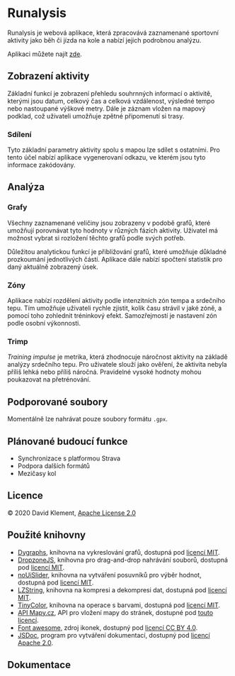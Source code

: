 # Runalysis

Runalysis je webová aplikace, která zpracovává zaznamenané sportovní aktivity jako běh či jízda na kole a nabízí jejich podrobnou analýzu.

Aplikaci můžete najít [zde](https://kulisak12.github.io/Runalysis/).

## Zobrazení aktivity

Základní funkcí je zobrazení přehledu souhrnných informací o aktivitě, kterými jsou datum, celkový čas a celková vzdálenost, výsledné tempo nebo nastoupané výškové metry. Dále je záznam vložen na mapový podklad, což uživateli umožňuje zpětné připomenutí si trasy.

### Sdílení

Tyto základní parametry aktivity spolu s mapou lze sdílet s ostatními. Pro tento účel nabízí aplikace vygenerovaní odkazu, ve kterém jsou tyto informace zakódovány.

## Analýza

### Grafy

Všechny zaznamenané veličiny jsou zobrazeny v podobě grafů, které umožňují porovnávat tyto hodnoty v různých fázích aktivity. Uživatel má možnost vybrat si rozložení těchto grafů podle svých potřeb.

Důležitou analytickou funkcí je přibližování grafů, které umožňuje důkladné prozkoumání jednotlivých částí. Aplikace dále nabízí spočtení statistik pro daný aktuálně zobrazený úsek.

### Zóny

Aplikace nabízí rozdělení aktivity podle intenzitních zón tempa a srdečního tepu. Tím umožňuje uživateli rychle zjistit, kolik času strávil v jaké zóně, a pomocí toho zohlednit tréninkový efekt. Samozřejmostí je nastavení zón podle osobní výkonnosti.

### Trimp

*Training impulse* je metrika, která zhodnocuje náročnost aktivity na základě analýzy srdečního tepu. Pro uživatele slouží jako ověření, že aktivita nebyla příliš lehká nebo příliš náročná. Pravidelné vysoké hodnoty mohou poukazovat na přetrénování.

## Podporované soubory

Momentálně lze nahrávat pouze soubory formátu `.gpx`.

## Plánované budoucí funkce

  - Synchronizace s platformou Strava
  - Podpora dalších formátů
  - Mezičasy kol

## Licence

&copy; 2020 David Klement, [Apache License 2.0](https://github.com/kulisak12/Runalysis/blob/master/LICENSE)

## Použité knihovny

  - [Dygraphs](http://dygraphs.com/), knihovna na vykreslování grafů, dostupná pod [licencí MIT](https://github.com/danvk/dygraphs/blob/master/LICENSE.txt).
  - [DropzoneJS](https://www.dropzonejs.com/#), knihovna pro drag-and-drop nahrávání souborů, dostupná pod [licencí MIT](https://github.com/enyo/dropzone/blob/master/LICENSE).
  - [noUiSlider](https://refreshless.com/nouislider/), knihovna na vytváření posuvníků pro výběr hodnot, dostupná pod [licencí MIT](https://github.com/leongersen/noUiSlider/blob/master/LICENSE.md).
  - [LZString](https://pieroxy.net/blog/pages/lz-string/index.html), knihovna na kompresi a dekompresi dat, dostupná pod [licencí MIT](https://github.com/pieroxy/lz-string/blob/master/LICENSE).
  - [TinyColor](https://github.com/bgrins/TinyColor), knihovna na operace s barvami, dostupná pod [licencí MIT](https://github.com/bgrins/TinyColor/blob/master/LICENSE).
  - [API Mapy.cz](https://api.mapy.cz/), API pro vložení mapy do stránek, dostupné pod [touto licencí](https://api.mapy.cz/#pact).
  - [Font awesome](https://fontawesome.com), zdroj ikonek, dostupný pod [licencí CC BY 4.0](https://fontawesome.com/license).
  - [JSDoc](https://jsdoc.app/), program pro vytváření dokumentací, dostupný pod [licencí Apache 2.0](https://github.com/jsdoc/jsdoc/blob/master/LICENSE).

## Dokumentace